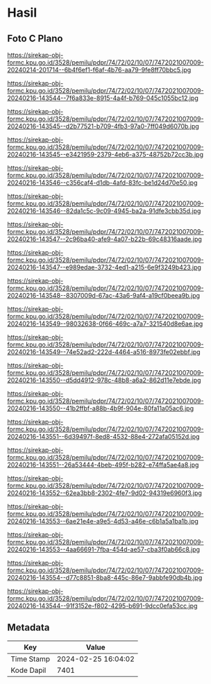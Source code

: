 # Hasil

## Foto C Plano

https://sirekap-obj-formc.kpu.go.id/3528/pemilu/pdpr/74/72/02/10/07/7472021007009-20240214-201714--6b4f6ef1-f6af-4b76-aa79-9fe8ff70bbc5.jpg

https://sirekap-obj-formc.kpu.go.id/3528/pemilu/pdpr/74/72/02/10/07/7472021007009-20240216-143544--7f6a833e-8915-4a4f-b769-045c1055bc12.jpg

https://sirekap-obj-formc.kpu.go.id/3528/pemilu/pdpr/74/72/02/10/07/7472021007009-20240216-143545--d2b77521-b709-4fb3-97a0-7ff049d6070b.jpg

https://sirekap-obj-formc.kpu.go.id/3528/pemilu/pdpr/74/72/02/10/07/7472021007009-20240216-143545--e3421959-2379-4eb6-a375-48752b72cc3b.jpg

https://sirekap-obj-formc.kpu.go.id/3528/pemilu/pdpr/74/72/02/10/07/7472021007009-20240216-143546--c356caf4-d1db-4afd-83fc-be1d24d70e50.jpg

https://sirekap-obj-formc.kpu.go.id/3528/pemilu/pdpr/74/72/02/10/07/7472021007009-20240216-143546--82da1c5c-9c09-4945-ba2a-91dfe3cbb35d.jpg

https://sirekap-obj-formc.kpu.go.id/3528/pemilu/pdpr/74/72/02/10/07/7472021007009-20240216-143547--2c96ba40-afe9-4a07-b22b-69c48316aade.jpg

https://sirekap-obj-formc.kpu.go.id/3528/pemilu/pdpr/74/72/02/10/07/7472021007009-20240216-143547--e989edae-3732-4ed1-a215-6e9f3249b423.jpg

https://sirekap-obj-formc.kpu.go.id/3528/pemilu/pdpr/74/72/02/10/07/7472021007009-20240216-143548--8307009d-67ac-43a6-9af4-a19cf0beea9b.jpg

https://sirekap-obj-formc.kpu.go.id/3528/pemilu/pdpr/74/72/02/10/07/7472021007009-20240216-143549--98032638-0f66-469c-a7a7-321540d8e6ae.jpg

https://sirekap-obj-formc.kpu.go.id/3528/pemilu/pdpr/74/72/02/10/07/7472021007009-20240216-143549--74e52ad2-222d-4464-a516-8973fe02ebbf.jpg

https://sirekap-obj-formc.kpu.go.id/3528/pemilu/pdpr/74/72/02/10/07/7472021007009-20240216-143550--d5dd4912-978c-48b8-a6a2-862d11e7ebde.jpg

https://sirekap-obj-formc.kpu.go.id/3528/pemilu/pdpr/74/72/02/10/07/7472021007009-20240216-143550--41b2ffbf-a88b-4b9f-904e-80fa11a05ac6.jpg

https://sirekap-obj-formc.kpu.go.id/3528/pemilu/pdpr/74/72/02/10/07/7472021007009-20240216-143551--6d39497f-8ed8-4532-88e4-272afa05152d.jpg

https://sirekap-obj-formc.kpu.go.id/3528/pemilu/pdpr/74/72/02/10/07/7472021007009-20240216-143551--26a53444-4beb-495f-b282-e74ffa5ae4a8.jpg

https://sirekap-obj-formc.kpu.go.id/3528/pemilu/pdpr/74/72/02/10/07/7472021007009-20240216-143552--62ea3bb8-2302-4fe7-9d02-94319e6960f3.jpg

https://sirekap-obj-formc.kpu.go.id/3528/pemilu/pdpr/74/72/02/10/07/7472021007009-20240216-143553--6ae21e4e-a9e5-4d53-a46e-c6b1a5a1ba1b.jpg

https://sirekap-obj-formc.kpu.go.id/3528/pemilu/pdpr/74/72/02/10/07/7472021007009-20240216-143553--4aa66691-7fba-454d-ae57-cba3f0ab66c8.jpg

https://sirekap-obj-formc.kpu.go.id/3528/pemilu/pdpr/74/72/02/10/07/7472021007009-20240216-143554--d77c8851-8ba8-445c-86e7-9abbfe90db4b.jpg

https://sirekap-obj-formc.kpu.go.id/3528/pemilu/pdpr/74/72/02/10/07/7472021007009-20240216-143544--91f3152e-f802-4295-b691-9dcc0efa53cc.jpg


## Metadata

| Key        | Value               |
| ---------- | ------------------- |
| Time Stamp | 2024-02-25 16:04:02 |
| Kode Dapil | 7401                |



